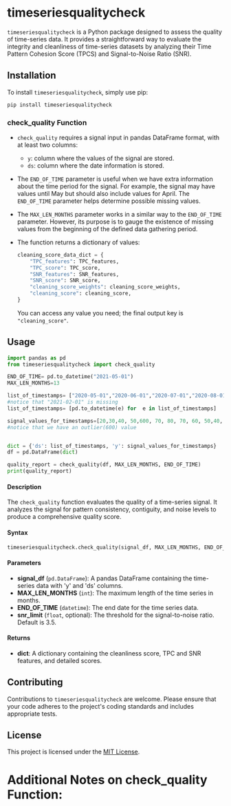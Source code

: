 
# timeseriesqualitycheck

`timeseriesqualitycheck` is a Python package designed to assess the quality of time-series data. It provides a straightforward way to evaluate the integrity and cleanliness of time-series datasets by analyzing their Time Pattern Cohesion Score (TPCS) and Signal-to-Noise Ratio (SNR).

## Installation

To install `timeseriesqualitycheck`, simply use pip:

```python
pip install timeseriesqualitycheck
```



### check_quality Function 

- `check_quality` requires a signal input in pandas DataFrame format, with at least two columns:
  - `y`: column where the values of the signal are stored.
  - `ds`: column where the date information is stored.

- The `END_OF_TIME` parameter is useful when we have extra information about the time period for the signal. 
  For example, the signal may have values until May but should also include values for April. 
  The `END_OF_TIME` parameter helps determine possible missing values.

- The `MAX_LEN_MONTHS` parameter works in a similar way to the `END_OF_TIME` parameter. 
  However, its purpose is to gauge the existence of missing values from the beginning of the defined data gathering period.

- The function returns a dictionary of values:
  ```python
  cleaning_score_data_dict = {
      "TPC_features": TPC_features,
      "TPC_score": TPC_score,
      "SNR_features": SNR_features,
      "SNR_score": SNR_score,
      "cleaning_score_weights": cleaning_score_weights,
      "cleaning_score": cleaning_score,
  }
  ```
  You can access any value you need; the final output key is `"cleaning_score"`.


## Usage


```python
import pandas as pd
from timeseriesqualitycheck import check_quality

END_OF_TIME= pd.to_datetime("2021-05-01")
MAX_LEN_MONTHS=13

list_of_timestamps= ["2020-05-01","2020-06-01","2020-07-01","2020-08-01","2020-09-01","2020-10-01","2020-11-01","2020-12-01","2021-01-01", "2021-03-01","2021-04-01","2021-05-01" ]
#notice that "2021-02-01" is missing
list_of_timestamps= [pd.to_datetime(e) for  e in list_of_timestamps]

signal_values_for_timestamps=[20,30,40, 50,600, 70, 80, 70, 60, 50,40, 30 ]
#notice that we have an outlier(600) value


dict = {'ds': list_of_timestamps, 'y': signal_values_for_timestamps} 
df = pd.DataFrame(dict)

quality_report = check_quality(df, MAX_LEN_MONTHS, END_OF_TIME)
print(quality_report)
```


#### Description

The `check_quality` function evaluates the quality of a time-series signal. It analyzes the signal for pattern consistency, contiguity, and noise levels to produce a comprehensive quality score.

#### Syntax

```python
timeseriesqualitycheck.check_quality(signal_df, MAX_LEN_MONTHS, END_OF_TIME, tpcs_limit_for_snr_calculationt=3.5)
```

#### Parameters
- **signal_df** (`pd.DataFrame`): A pandas DataFrame containing the time-series data with 'y' and 'ds' columns.
- **MAX_LEN_MONTHS** (`int`): The maximum length of the time series in months.
- **END_OF_TIME** (`datetime`): The end date for the time series data.
- **snr_limit** (`float`, optional): The threshold for the signal-to-noise ratio. Default is 3.5.

#### Returns
- **dict**: A dictionary containing the cleanliness score, TPC and SNR features, and detailed scores.


## Contributing
Contributions to `timeseriesqualitycheck` are welcome. Please ensure that your code adheres to the project's coding standards and includes appropriate tests.

## License
This project is licensed under the [MIT License](LICENSE.txt).

# Additional Notes on check_quality Function:

